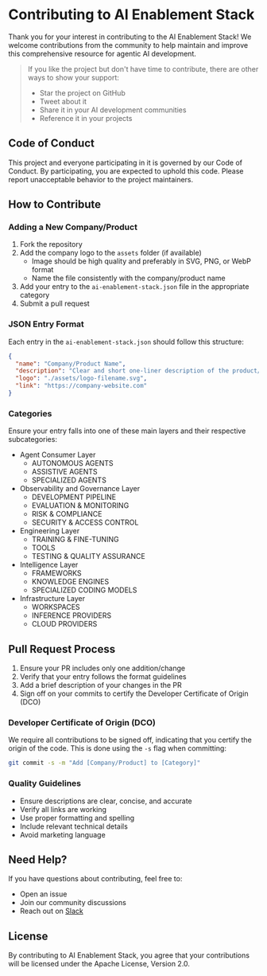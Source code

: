 # Contributing to AI Enablement Stack

Thank you for your interest in contributing to the AI Enablement Stack! We welcome contributions from the community to help maintain and improve this comprehensive resource for agentic AI development.

> If you like the project but don't have time to contribute, there are other ways to show your support:
> - Star the project on GitHub
> - Tweet about it
> - Share it in your AI development communities
> - Reference it in your projects

## Code of Conduct

This project and everyone participating in it is governed by our Code of Conduct. By participating, you are expected to uphold this code. Please report unacceptable behavior to the project maintainers.

## How to Contribute

### Adding a New Company/Product

1. Fork the repository
2. Add the company logo to the `assets` folder (if available)
   - Image should be high quality and preferably in SVG, PNG, or WebP format
   - Name the file consistently with the company/product name
3. Add your entry to the `ai-enablement-stack.json` file in the appropriate category
4. Submit a pull request

### JSON Entry Format

Each entry in the `ai-enablement-stack.json` should follow this structure:

```json
{
  "name": "Company/Product Name",
  "description": "Clear and short one-liner description of the product/company",
  "logo": "./assets/logo-filename.svg",
  "link": "https://company-website.com"
}
```

### Categories

Ensure your entry falls into one of these main layers and their respective subcategories:

- Agent Consumer Layer
  - AUTONOMOUS AGENTS
  - ASSISTIVE AGENTS
  - SPECIALIZED AGENTS
- Observability and Governance Layer
  - DEVELOPMENT PIPELINE
  - EVALUATION & MONITORING
  - RISK & COMPLIANCE
  - SECURITY & ACCESS CONTROL
- Engineering Layer
  - TRAINING & FINE-TUNING
  - TOOLS
  - TESTING & QUALITY ASSURANCE
- Intelligence Layer
  - FRAMEWORKS
  - KNOWLEDGE ENGINES
  - SPECIALIZED CODING MODELS
- Infrastructure Layer
  - WORKSPACES
  - INFERENCE PROVIDERS
  - CLOUD PROVIDERS

## Pull Request Process

1. Ensure your PR includes only one addition/change
2. Verify that your entry follows the format guidelines
3. Add a brief description of your changes in the PR
4. Sign off on your commits to certify the Developer Certificate of Origin (DCO)

### Developer Certificate of Origin (DCO)

We require all contributions to be signed off, indicating that you certify the origin of the code. This is done using the `-s` flag when committing:

```bash
git commit -s -m "Add [Company/Product] to [Category]"
```

### Quality Guidelines

- Ensure descriptions are clear, concise, and accurate
- Verify all links are working
- Use proper formatting and spelling
- Include relevant technical details
- Avoid marketing language

## Need Help?

If you have questions about contributing, feel free to:
- Open an issue
- Join our community discussions
- Reach out on [Slack](https://go.daytona.io/slack)

## License

By contributing to AI Enablement Stack, you agree that your contributions will be licensed under the Apache License, Version 2.0.